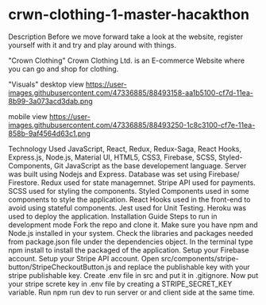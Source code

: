 # crwn-clothing-1-master-hacakthon
Description
Before we move forward take a look at the website, register yourself with it and try and play around with things.  

"Crown Clothing" Crown Clothing Ltd. is an E-commerce Website where you can go and shop for clothing.

"Visuals"
desktop view
https://user-images.githubusercontent.com/47336885/88493158-aa1b5100-cf7d-11ea-8b99-3a073acd3dab.png

mobile view
https://user-images.githubusercontent.com/47336885/88493250-1c8c3100-cf7e-11ea-858b-9af4564d63c1.png

Technology Used
JavaScript, React, Redux, Redux-Saga, React Hooks, Express.js, Node.js, Material UI, HTML5, CSS3, Firebase, SCSS, Styled-Components, Git
JavaScript as the base developement language.
Server was built using Nodejs and Express.
Database was set using Firebase/ Firestore.
Redux used for state managemnet.
Stripe API used for payments.
SCSS used for styling the components.
Styled Components used in some components to style the application.
React Hooks used in the front-end to avoid using stateful components.
Jest used for Unit Testing.
Heroku was used to deploy the application.
Installation Guide
Steps to run in development mode
Fork the repo and clone it.
Make sure you have npm and Node.js installed in your system.
Check the libraries and packages needed from package.json file under the dependencies object.
In the terminal type npm install to install the packaged of the application.
Setup your Firebase account.
Setup your Stripe API account.
Open src/components/stripe-button/StripeCheckoutButton.js and replace the publishable key with your stripe publishable key.
Create .env file in src and put it in .gitignore. Now put your stripe screte key in .env file by creating a STRIPE_SECRET_KEY variable.
Run npm run dev to run server or and client side at the same time.
